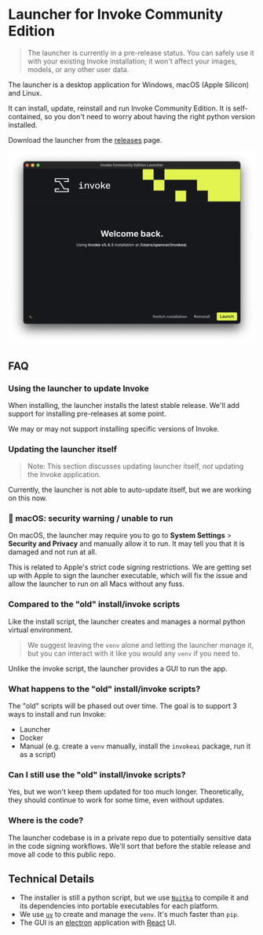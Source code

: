 # Launcher for Invoke Community Edition

> The launcher is currently in a pre-release status. You can safely use it with your existing Invoke installation; it won't affect your images, models, or any other user data.

The launcher is a desktop application for Windows, macOS (Apple Silicon) and Linux.

It can install, update, reinstall and run Invoke Community Edition. It is self-contained, so you don't need to worry about having the right python version installed.

Download the launcher from the [releases](https://github.com/invoke-ai/launcher/releases) page.

!['Screenshot of launcher'](./assets/launcher-screenshot.png)

## FAQ

### Using the launcher to update Invoke

When installing, the launcher installs the latest stable release. We'll add support for installing pre-releases at some point.

We may or may not support installing specific versions of Invoke.

### Updating the launcher itself

> Note: This section discusses updating launcher itself, _not_ updating the Invoke application.

Currently, the launcher is not able to auto-update itself, but we are working on this now.

### 🚨 macOS: security warning / unable to run

On macOS, the launcher may require you to go to **System Settings** > **Security and Privacy** and manually allow it to run. It may tell you that it is damaged and not run at all.

This is related to Apple's strict code signing restrictions. We are getting set up with Apple to sign the launcher executable, which will fix the issue and allow the launcher to run on all Macs without any fuss.

### Compared to the "old" install/invoke scripts

Like the install script, the launcher creates and manages a normal python virtual environment.

> We suggest leaving the `venv` alone and letting the launcher manage it, but you can interact with it like you would any `venv` if you need to.

Unlike the invoke script, the launcher provides a GUI to run the app.

### What happens to the "old" install/invoke scripts?

The "old" scripts will be phased out over time. The goal is to support 3 ways to install and run Invoke:

- Launcher
- Docker
- Manual (e.g. create a `venv` manually, install the `invokeai` package, run it as a script)

### Can I still use the "old" install/invoke scripts?

Yes, but we won't keep them updated for too much longer. Theoretically, they should continue to work for some time, even without updates.

### Where is the code?

The launcher codebase is in a private repo due to potentially sensitive data in the code signing workflows. We'll sort that before the stable release and move all code to this public repo.

## Technical Details

- The installer is still a python script, but we use [`Nuitka`](https://github.com/Nuitka/Nuitka/) to compile it and its dependencies into portable executables for each platform.
- We use [`uv`](https://github.com/astral-sh/uv) to create and manage the `venv`. It's much faster than `pip`.
- The GUI is an [electron](https://github.com/electron/electron) application with [React](https://github.com/facebook/react) UI.
